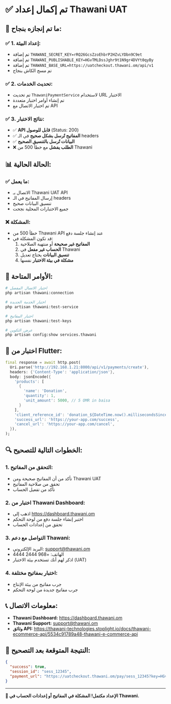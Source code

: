 # ✅ تم إكمال إعداد Thawani UAT

## 🎉 ما تم إنجازه بنجاح:

### ✅ **1. إعداد البيئة:**
- تم إضافة `THAWANI_SECRET_KEY=rRQ26GcsZzoEhbrP2HZvLYDbn9C9et`
- تم إضافة `THAWANI_PUBLISHABLE_KEY=HGvTMLDssJghr9t1N9gr4DVYt0qyBy`
- تم إضافة `THAWANI_BASE_URL=https://uatcheckout.thawani.om/api/v1`
- تم مسح الكاش بنجاح

### ✅ **2. تحديث الخدمات:**
- تم تحديث `ThawaniPaymentService` لاستخدام URL الاختبار
- تم إنشاء أوامر اختبار متعددة
- تم اختبار الاتصال مع API

### ✅ **3. نتائج الاختبار:**
- ✅ **API قابل للوصول** (Status: 200)
- ✅ **المفاتيح تُرسل بشكل صحيح** في الـ headers
- ✅ **البيانات تُرسل بالتنسيق الصحيح**
- ❌ **الطلب يفشل** مع خطأ 500 من Thawani

## 📊 **الحالة الحالية:**

### **✅ ما يعمل:**
- الاتصال بـ Thawani UAT API
- إرسال المفاتيح في الـ headers
- تنسيق البيانات صحيح
- جميع الاختبارات المحلية نجحت

### **❌ المشكلة:**
- خطأ 500 من Thawani API عند إنشاء جلسة دفع
- قد تكون المشكلة في:
  1. **المفاتيح غير صحيحة** أو منتهية الصلاحية
  2. **الحساب غير مفعل** في Thawani
  3. **تنسيق البيانات** يحتاج تعديل
  4. **مشكلة في بيئة الاختبار** نفسها

## 🔧 **الأوامر المتاحة:**

```bash
# اختبار الاتصال المفصل
php artisan thawani:connection

# اختبار الخدمة الجديدة
php artisan thawani:test-service

# اختبار المفاتيح
php artisan thawani:test-keys

# عرض التكوين
php artisan config:show services.thawani
```

## 📱 **اختبار من Flutter:**

```dart
final response = await http.post(
  Uri.parse('http://192.168.1.21:8000/api/v1/payments/create'),
  headers: {'Content-Type': 'application/json'},
  body: jsonEncode({
    'products': [
      {
        'name': 'Donation',
        'quantity': 1,
        'unit_amount': 5000, // 5 OMR in baisa
      }
    ],
    'client_reference_id': 'donation_${DateTime.now().millisecondsSinceEpoch}',
    'success_url': 'https://your-app.com/success',
    'cancel_url': 'https://your-app.com/cancel',
  }),
);
```

## 🔍 **الخطوات التالية للتصحيح:**

### **1. التحقق من المفاتيح:**
- تأكد من أن المفاتيح صحيحة ومن Thawani UAT
- تحقق من صلاحية المفاتيح
- تأكد من تفعيل الحساب

### **2. اختبار من Thawani Dashboard:**
- اذهب إلى https://dashboard.thawani.om
- اختبر إنشاء جلسة دفع من لوحة التحكم
- تحقق من إعدادات الحساب

### **3. التواصل مع دعم Thawani:**
- البريد الإلكتروني: support@thawani.om
- الهاتف: +968 2444 4444
- اذكر لهم أنك تستخدم بيئة الاختبار (UAT)

### **4. اختبار بمفاتيح مختلفة:**
- جرب مفاتيح من بيئة الإنتاج
- جرب مفاتيح جديدة من لوحة التحكم

## 📞 **معلومات الاتصال:**

- **Thawani Dashboard:** https://dashboard.thawani.om
- **Thawani Support:** support@thawani.om
- **وثائق API:** https://thawani-technologies.stoplight.io/docs/thawani-ecommerce-api/5534c91789a48-thawani-e-commerce-api

## 🎯 **النتيجة المتوقعة بعد التصحيح:**

```json
{
  "success": true,
  "session_id": "sess_12345",
  "payment_url": "https://uatcheckout.thawani.om/pay/sess_12345?key=HGvTMLDssJghr9t1N9gr4DVYt0qyBy"
}
```

---

**🎉 الإعداد مكتمل! المشكلة في المفاتيح أو إعدادات الحساب في Thawani.**
